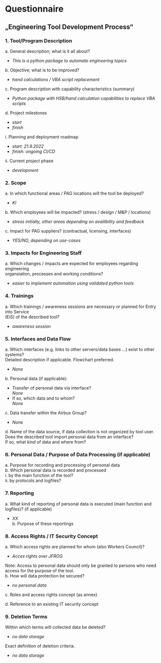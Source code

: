 # Questionnaire
## „Engineering Tool Development Process“
### 1. Tool/Program Description  
a. General description; what is it all about?  
* *This is a python package to automate engineering topics*  

b. Objective; what is to be improved?  
* *hand calculations / VBA script replacement*  
 
c. Program description with capability characteristics (summary)
* *Python package with HSB/hand calculation capabilities to replace VBA scripts*    
  
d. Project milestones
* *start*
* *finish*
  
i. Planning and deployment roadmap
* *start: 21.9.2022*
* *finish: ongoing CI/CD*
  
ii. Current project phase
* *development*

### 2. Scope  
a. In which functional areas / PAG locations will the tool be deployed?  
* *KI*  
  
b. Which employees will be impacted? (stress / design / M&P / locations)
* *stress initially, other areas depending on availibility and feedback*  
  
c. Impact for PAG suppliers? (contractual, licensing, interfaces)
* *YES/NO, depending on use-cases*    

### 3. Impacts for Engineering Staff  
a. Which changes / impacts are expected for employees regarding engineering  
organsiation, processes and working conditions?
* *easier to implement automation using validated python tools*  
  
### 4. Trainings  
a. Which trainings / awareness sessions are necessary or planned for Entry into Service  
(EiS) of the described tool?
* *awareness session*  
### 5. Interfaces and Data Flow  
a. Which interfaces (e.g. links to other servers/data bases …) exist to other systems?  
Detailed description if applicable. Flowchart preferred.
* *None*  

b. Personal data (if applicable):  
  * Transfer of personal data via interface?  
  *None*    
  * If so, which data and to whom?  
  *None*  

c. Data transfer within the Airbus Group?  
  * *None*  

d. Name of the data source, if data collection is not organized by tool user.  
Does the described tool import personal data from an interface?  
If so, what kind of data and where from?  

### 6. Personal Data / Purpose of Data Processing (if applicable)  
a. Purpose for recording and processing of personal data  
b. Which personal data is recorded and processed  
i. by the main function of the tool?  
ii. by protocols and logfiles?  

### 7. Reporting  
a. What kind of reporting of personal data is executed (main function and logfiles)? (if
applicable)  
* *XX*  
b. Purpose of these reportings  

### 8. Access Rights / IT Security Concept  
a. Which access rights are planned for whom (also Workers Council)?  
* *Acces rights over JFROG*  

Note: Access to personal data should only be granted to persons who need access for
the purpose of the tool.  
b. How will data protection be secured?  
* *no personal data*  

c. Roles and access rights concept (as annex)  

d. Reference to an existing IT security concept  

### 9. Deletion Terms  
Within which terms will collected data be deleted?  
* *no data storage*  

Exact definition of deletion criteria.  
* *no data storage*  
